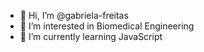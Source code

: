 - 👋 Hi, I’m @gabriela-freitas
- 👀 I’m interested in Biomedical Engineering 
- 🌱 I’m currently learning JavaScript


